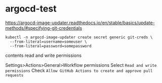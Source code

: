 # argocd-test

https://argocd-image-updater.readthedocs.io/en/stable/basics/update-methods/#specifying-git-credentials
```
kubectl -n argocd-image-updater create secret generic git-creds \
  --from-literal=username=someuser \
  --from-literal=password=somepassword
```

contents read and write permissions

Settings>Actions>General>Workflow permissions
Select `Read and write permissions`
Check `Allow GitHub Actions to create and approve pull requests`
